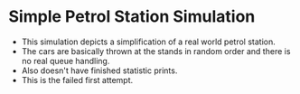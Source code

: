# Simple Petrol Station Simulation
* This simulation depicts a simplification of a real world petrol station. 
* The cars are basically thrown at the stands in random order and there is no real queue handling. 
* Also doesn't have finished statistic prints. 
* This is the failed first attempt.
